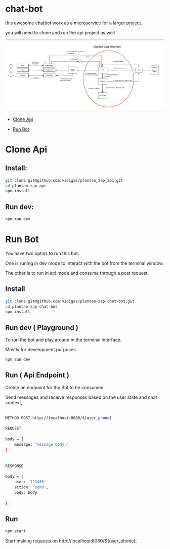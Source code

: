 # chat-bot

this awesome chatbot work as a microservice for a larger project.

you will need to clone and run the api project as well

![Alt text](Public/plantao-zap-chat-bot.jpg?raw=true "Fluxogram")



- [Clone Api](#api)

- [Run Bot](#run-manually-(development))


# Clone Api
## Install:
```bash
git clone git@github.com:vidigas/plantao_zap_api.git
cd plantao-zap-api
npm install
```

## Run dev:
```bash
npm run dev
```


# Run Bot

You have two optins to run this bot.

One is runnig in dev mode to interact with the bot from the terminal window.

The other is to run in api mode and consume through a post request.

## Install
```bash
git clone git@github.com:vidigas/plantao-zap-chat-bot.git
cd plantao-zap-chat-bot
npm install
```

## Run dev ( Playground )

To run the bot and play around in the terminal interface.

Mostly for development purposes. 
```bash
npm run dev 
```

## Run ( Api Endpoint )

Create an endpoint for the Bot to be consumed.

Send messages and receive responses based on the user state and chat context,

```bash

METHOD POST http://localhost:8080/${user_phone} 

REQUEST

body = {
	message: "message body."
}


RESPONSE

body = { 
	user: '123456'
	action: 'send',
	body: body

}
```


## Run
```bash
npm start
```

Start making requests on http://localhost:8080/${user_phone}.


